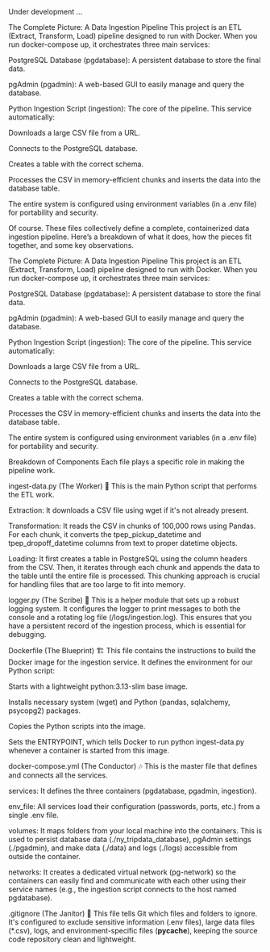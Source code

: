 Under development ...


The Complete Picture: A Data Ingestion Pipeline
This project is an ETL (Extract, Transform, Load) pipeline designed to run with Docker. When you run docker-compose up, it orchestrates three main services:

PostgreSQL Database (pgdatabase): A persistent database to store the final data.

pgAdmin (pgadmin): A web-based GUI to easily manage and query the database.

Python Ingestion Script (ingestion): The core of the pipeline. This service automatically:

Downloads a large CSV file from a URL.

Connects to the PostgreSQL database.

Creates a table with the correct schema.

Processes the CSV in memory-efficient chunks and inserts the data into the database table.

The entire system is configured using environment variables (in a .env file) for portability and security.


Of course. These files collectively define a complete, containerized data ingestion pipeline. Here’s a breakdown of what it does, how the pieces fit together, and some key observations.

The Complete Picture: A Data Ingestion Pipeline
This project is an ETL (Extract, Transform, Load) pipeline designed to run with Docker. When you run docker-compose up, it orchestrates three main services:

PostgreSQL Database (pgdatabase): A persistent database to store the final data.

pgAdmin (pgadmin): A web-based GUI to easily manage and query the database.

Python Ingestion Script (ingestion): The core of the pipeline. This service automatically:

Downloads a large CSV file from a URL.

Connects to the PostgreSQL database.

Creates a table with the correct schema.

Processes the CSV in memory-efficient chunks and inserts the data into the database table.

The entire system is configured using environment variables (in a .env file) for portability and security.

Breakdown of Components
Each file plays a specific role in making the pipeline work.

ingest-data.py (The Worker) 🐍
This is the main Python script that performs the ETL work.

Extraction: It downloads a CSV file using wget if it's not already present.

Transformation: It reads the CSV in chunks of 100,000 rows using Pandas. For each chunk, it converts the tpep_pickup_datetime and tpep_dropoff_datetime columns from text to proper datetime objects.

Loading: It first creates a table in PostgreSQL using the column headers from the CSV. Then, it iterates through each chunk and appends the data to the table until the entire file is processed. This chunking approach is crucial for handling files that are too large to fit into memory.

logger.py (The Scribe) 📜
This is a helper module that sets up a robust logging system. It configures the logger to print messages to both the console and a rotating log file (/logs/ingestion.log). This ensures that you have a persistent record of the ingestion process, which is essential for debugging.

Dockerfile (The Blueprint) 🏗️
This file contains the instructions to build the Docker image for the ingestion service. It defines the environment for our Python script:

Starts with a lightweight python:3.13-slim base image.

Installs necessary system (wget) and Python (pandas, sqlalchemy, psycopg2) packages.

Copies the Python scripts into the image.

Sets the ENTRYPOINT, which tells Docker to run python ingest-data.py whenever a container is started from this image.

docker-compose.yml (The Conductor) 🎶
This is the master file that defines and connects all the services.

services: It defines the three containers (pgdatabase, pgadmin, ingestion).

env_file: All services load their configuration (passwords, ports, etc.) from a single .env file.

volumes: It maps folders from your local machine into the containers. This is used to persist database data (./ny_tripdata_database), pgAdmin settings (./pgadmin), and make data (./data) and logs (./logs) accessible from outside the container.

networks: It creates a dedicated virtual network (pg-network) so the containers can easily find and communicate with each other using their service names (e.g., the ingestion script connects to the host named pgdatabase).

.gitignore (The Janitor) 🧹
This file tells Git which files and folders to ignore. It's configured to exclude sensitive information (.env files), large data files (*.csv), logs, and environment-specific files (__pycache__), keeping the source code repository clean and lightweight.

